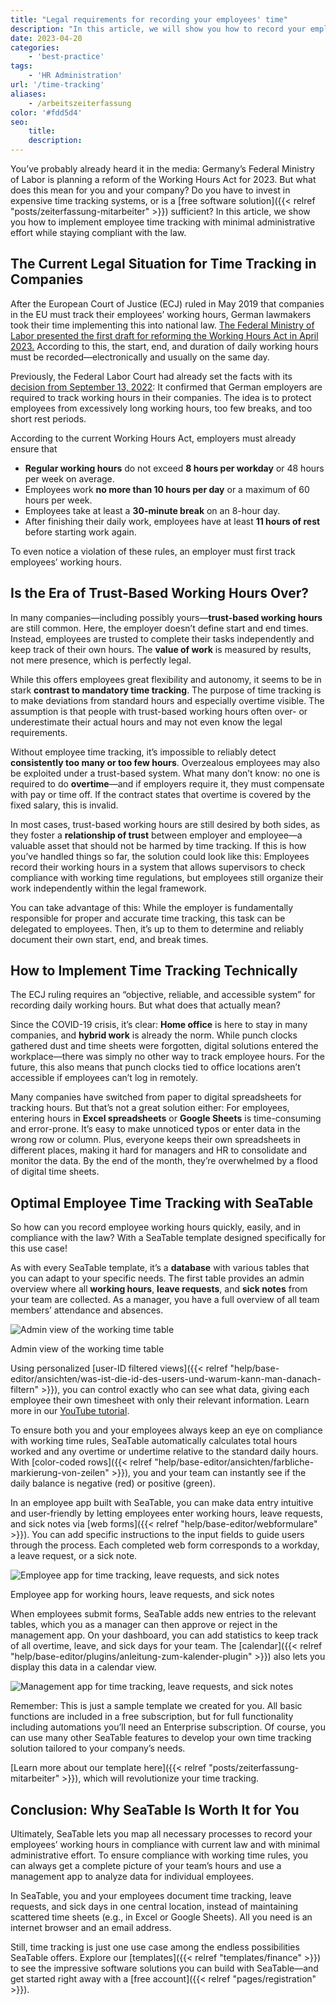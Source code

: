 ```yaml
---
title: "Legal requirements for recording your employees' time"
description: "In this article, we will show you how to record your employees' time in SeaTable in a legally compliant manner and with minimal effort."
date: 2023-04-20
categories:
    - 'best-practice'
tags:
    - 'HR Administration'
url: '/time-tracking'
aliases:
    - /arbeitszeiterfassung
color: '#fdd5d4'
seo:
    title:
    description:
---
```


You’ve probably already heard it in the media: Germany’s Federal Ministry of Labor is planning a reform of the Working Hours Act for 2023. But what does this mean for you and your company? Do you have to invest in expensive time tracking systems, or is a [free software solution]({{< relref "posts/zeiterfassung-mitarbeiter" >}}) sufficient? In this article, we show you how to implement employee time tracking with minimal administrative effort while staying compliant with the law.

## The Current Legal Situation for Time Tracking in Companies

After the European Court of Justice (ECJ) ruled in May 2019 that companies in the EU must track their employees’ working hours, German lawmakers took their time implementing this into national law. [The Federal Ministry of Labor presented the first draft for reforming the Working Hours Act in April 2023.](https://www.tagesschau.de/wirtschaft/unternehmen/arbeitszeit-erfassung-heil-101.html) According to this, the start, end, and duration of daily working hours must be recorded—electronically and usually on the same day.

Previously, the Federal Labor Court had already set the facts with its [decision from September 13, 2022](https://www.verdi.de/themen/recht-datenschutz/++co++0ba8cc14-1882-11ed-9793-001a4a160129): It confirmed that German employers are required to track working hours in their companies. The idea is to protect employees from excessively long working hours, too few breaks, and too short rest periods.

According to the current Working Hours Act, employers must already ensure that

- **Regular working hours** do not exceed **8 hours per workday** or 48 hours per week on average.
- Employees work **no more than 10 hours per day** or a maximum of 60 hours per week.
- Employees take at least a **30-minute break** on an 8-hour day.
- After finishing their daily work, employees have at least **11 hours of rest** before starting work again.

To even notice a violation of these rules, an employer must first track employees’ working hours.

## Is the Era of Trust-Based Working Hours Over?

In many companies—including possibly yours—**trust-based working hours** are still common. Here, the employer doesn’t define start and end times. Instead, employees are trusted to complete their tasks independently and keep track of their own hours. The **value of work** is measured by results, not mere presence, which is perfectly legal.

While this offers employees great flexibility and autonomy, it seems to be in stark **contrast to mandatory time tracking**. The purpose of time tracking is to make deviations from standard hours and especially overtime visible. The assumption is that people with trust-based working hours often over- or underestimate their actual hours and may not even know the legal requirements.

Without employee time tracking, it’s impossible to reliably detect **consistently too many or too few hours**. Overzealous employees may also be exploited under a trust-based system. What many don’t know: no one is required to do **overtime**—and if employers require it, they must compensate with pay or time off. If the contract states that overtime is covered by the fixed salary, this is invalid.

In most cases, trust-based working hours are still desired by both sides, as they foster a **relationship of trust** between employer and employee—a valuable asset that should not be harmed by time tracking. If this is how you’ve handled things so far, the solution could look like this: Employees record their working hours in a system that allows supervisors to check compliance with working time regulations, but employees still organize their work independently within the legal framework.

You can take advantage of this: While the employer is fundamentally responsible for proper and accurate time tracking, this task can be delegated to employees. Then, it’s up to them to determine and reliably document their own start, end, and break times.

## How to Implement Time Tracking Technically

The ECJ ruling requires an “objective, reliable, and accessible system” for recording daily working hours. But what does that actually mean?

Since the COVID-19 crisis, it’s clear: **Home office** is here to stay in many companies, and **hybrid work** is already the norm. While punch clocks gathered dust and time sheets were forgotten, digital solutions entered the workplace—there was simply no other way to track employee hours. For the future, this also means that punch clocks tied to office locations aren’t accessible if employees can’t log in remotely.

Many companies have switched from paper to digital spreadsheets for tracking hours. But that’s not a great solution either: For employees, entering hours in **Excel spreadsheets** or **Google Sheets** is time-consuming and error-prone. It’s easy to make unnoticed typos or enter data in the wrong row or column. Plus, everyone keeps their own spreadsheets in different places, making it hard for managers and HR to consolidate and monitor the data. By the end of the month, they’re overwhelmed by a flood of digital time sheets.

## Optimal Employee Time Tracking with SeaTable

So how can you record employee working hours quickly, easily, and in compliance with the law? With a SeaTable template designed specifically for this use case!

As with every SeaTable template, it’s a **database** with various tables that you can adapt to your specific needs. The first table provides an admin overview where all **working hours**, **leave requests**, and **sick notes** from your team are collected. As a manager, you have a full overview of all team members’ attendance and absences.

![Admin view of the working time table](Working-Time-Admin-View.gif)

Admin view of the working time table

Using personalized [user-ID filtered views]({{< relref "help/base-editor/ansichten/was-ist-die-id-des-users-und-warum-kann-man-danach-filtern" >}}), you can control exactly who can see what data, giving each employee their own timesheet with only their relevant information. Learn more in our [YouTube tutorial](https://www.youtube.com/watch?v=nLXLACzVhAQ).

To ensure both you and your employees always keep an eye on compliance with working time rules, SeaTable automatically calculates total hours worked and any overtime or undertime relative to the standard daily hours. With [color-coded rows]({{< relref "help/base-editor/ansichten/farbliche-markierung-von-zeilen" >}}), you and your team can instantly see if the daily balance is negative (red) or positive (green).

In an employee app built with SeaTable, you can make data entry intuitive and user-friendly by letting employees enter working hours, leave requests, and sick notes via [web forms]({{< relref "help/base-editor/webformulare" >}}). You can add specific instructions to the input fields to guide users through the process. Each completed web form corresponds to a workday, a leave request, or a sick note.

![Employee app for time tracking, leave requests, and sick notes](Mitarbeiter-App.gif)

Employee app for working hours, leave requests, and sick notes

When employees submit forms, SeaTable adds new entries to the relevant tables, which you as a manager can then approve or reject in the management app. On your dashboard, you can add statistics to keep track of all overtime, leave, and sick days for your team. The [calendar]({{< relref "help/base-editor/plugins/anleitung-zum-kalender-plugin" >}}) also lets you display this data in a calendar view.

![Management app for time tracking, leave requests, and sick notes](Dashboard_4MB.gif)

Remember: This is just a sample template we created for you. All basic functions are included in a free subscription, but for full functionality including automations you’ll need an Enterprise subscription. Of course, you can use many other SeaTable features to develop your own time tracking solution tailored to your company’s needs.

[Learn more about our template here]({{< relref "posts/zeiterfassung-mitarbeiter" >}}), which will revolutionize your time tracking.

## Conclusion: Why SeaTable Is Worth It for You

Ultimately, SeaTable lets you map all necessary processes to record your employees’ working hours in compliance with current law and with minimal administrative effort. To ensure compliance with working time rules, you can always get a complete picture of your team’s hours and use a management app to analyze data for individual employees.

In SeaTable, you and your employees document time tracking, leave requests, and sick days in one central location, instead of maintaining scattered time sheets (e.g., in Excel or Google Sheets). All you need is an internet browser and an email address.

Still, time tracking is just one use case among the endless possibilities SeaTable offers. Explore our [templates]({{< relref "templates/finance" >}}) to see the impressive software solutions you can build with SeaTable—and get started right away with a [free account]({{< relref "pages/registration" >}}).
